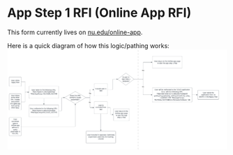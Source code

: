 # App Step 1 RFI (Online App RFI)

This form currently lives on [nu.edu/online-app](https://www.nu.edu/online-app/).

Here is a quick diagram of how this logic/pathing works:
![App Step 1 Form diagram](../_images/app-step-one/app-step-one-01.png)
